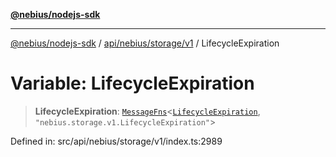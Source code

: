 [**@nebius/nodejs-sdk**](../../../../../README.md)

***

[@nebius/nodejs-sdk](../../../../../README.md) / [api/nebius/storage/v1](../README.md) / LifecycleExpiration

# Variable: LifecycleExpiration

> **LifecycleExpiration**: [`MessageFns`](../../../../../runtime/protos/core/interfaces/MessageFns.md)\<[`LifecycleExpiration`](../interfaces/LifecycleExpiration.md), `"nebius.storage.v1.LifecycleExpiration"`\>

Defined in: src/api/nebius/storage/v1/index.ts:2989

